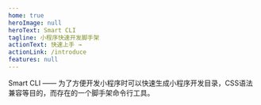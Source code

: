 ```yaml
---
home: true
heroImage: null
heroText: Smart CLI
tagline: 小程序快速开发脚手架
actionText: 快速上手 →
actionLink: /introduce
features: null
---
```


Smart CLI —— 为了方便开发小程序时可以快速生成小程序开发目录，CSS语法兼容等目的，而存在的一个脚手架命令行工具。


